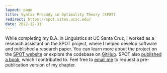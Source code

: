 ```yaml
---
layout: page
title: Syntax Prosody in Optimality Theory (SPOT)
redirect: https://spot.sites.ucsc.edu/
date: 2022-12-31
---
```


While completing my B.A. in Linguistics at UC Santa Cruz, I worked as a research assistant on the SPOT project, where I helped develop software and published a research paper. You can learn more about the project on the [SPOT website](https://spot.sites.ucsc.edu/) or explore the codebase on [GitHub](https://github.com/syntax-prosody-ot/main). SPOT also [published a book](https://www.equinoxpub.com/home/syntax-prosody/), which I contributed to. Feel free to [email me](mailto:bots@tarlov.dev) to request a pre-publication version of my chapter.

